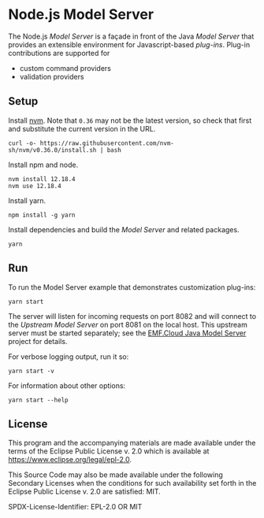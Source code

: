 # Node.js Model Server

The Node.js _Model Server_ is a façade in front of the Java _Model Server_ that provides an extensible environment for Javascript-based _plug-ins_.
Plug-in contributions are supported for

- custom command providers
- validation providers

## Setup

Install [nvm](https://github.com/creationix/nvm#install-script).
Note that `0.36` may not be the latest version, so check that first and substitute the current version in the URL.

    curl -o- https://raw.githubusercontent.com/nvm-sh/nvm/v0.36.0/install.sh | bash

Install npm and node.

    nvm install 12.18.4
    nvm use 12.18.4

Install yarn.

    npm install -g yarn

Install dependencies and build the _Model Server_ and related packages.

    yarn

## Run

To run the Model Server example that demonstrates customization plug-ins:

    yarn start

The server will listen for incoming requests on port 8082 and will connect to the _Upstream Model Server_ on port 8081 on the local host.
This upstream server must be started separately; see the [EMF.Cloud Java Model Server](https://github.com/eclipse-emfcloud/emfcloud-modelserver) project for details.

For verbose logging output, run it so:

    yarn start -v

For information about other options:

    yarn start --help

## License

This program and the accompanying materials are made available under the
terms of the Eclipse Public License v. 2.0 which is available at
<https://www.eclipse.org/legal/epl-2.0>.

This Source Code may also be made available under the following Secondary
Licenses when the conditions for such availability set forth in the Eclipse
Public License v. 2.0 are satisfied: MIT.

SPDX-License-Identifier: EPL-2.0 OR MIT
